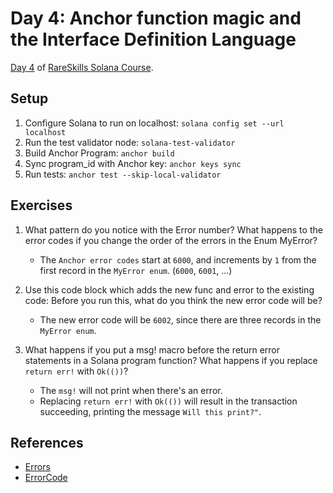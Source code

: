 # Day 4: Anchor function magic and the Interface Definition Language

[Day 4](https://www.rareskills.io/post/solana-require-macro) of [RareSkills Solana Course](https://www.rareskills.io/solana-tutorial).

## Setup

1. Configure Solana to run on localhost: `solana config set --url localhost`
2. Run the test validator node: `solana-test-validator`
3. Build Anchor Program: `anchor build`
4. Sync program_id with Anchor key: `anchor keys sync`
5. Run tests: `anchor test --skip-local-validator`

## Exercises

1. What pattern do you notice with the Error number? What happens to the error codes if you change the order of the errors in the Enum MyError?

   - The `Anchor error codes` start at `6000`, and increments by `1` from the first record in the `MyError enum`. (`6000`, `6001`, ...)

2. Use this code block which adds the new func and error to the existing code: Before you run this, what do you think the new error code will be?

   - The new error code will be `6002`, since there are three records in the `MyError enum`.

3. What happens if you put a msg! macro before the return error statements in a Solana program function? What happens if you replace `return err!` with `Ok(())`?

   - The `msg!` will not print when there's an error.
   - Replacing `return err!` with `Ok(())` will result in the transaction succeeding, printing the message `Will this print?"`.

## References

- [Errors](https://www.anchor-lang.com/docs/errors)
- [ErrorCode](https://docs.rs/anchor-lang/latest/anchor_lang/error/enum.ErrorCode.html)
